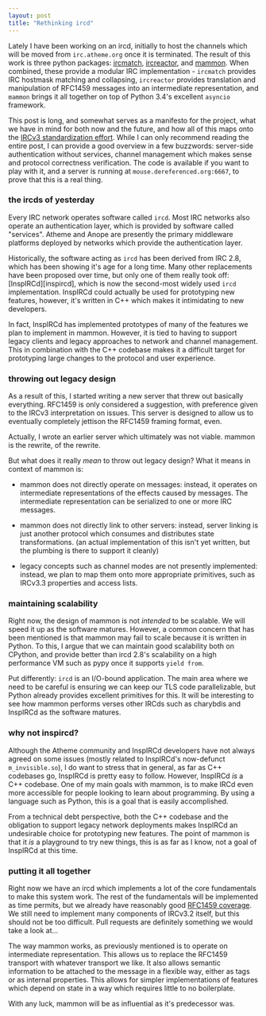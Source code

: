 ```yaml
---
layout: post
title: "Rethinking ircd"
---
```


Lately I have been working on an ircd, initially to host the channels which will be moved from `irc.atheme.org` once it is terminated.
The result of this work is three python packages: [ircmatch][gh-ircmatch], [ircreactor][gh-ircreactor], and [mammon][gh-mammon].  When combined,
these provide a modular IRC implementation - `ircmatch` provides IRC hostmask matching and collapsing, `ircreactor` provides translation and manipulation of
RFC1459 messages into an intermediate representation, and `mammon` brings it all together on top of Python 3.4's excellent `asyncio` framework.

   [gh-ircmatch]: http://github.com/kaniini/ircmatch
   [gh-ircreactor]: http://github.com/kaniini/ircreactor
   [gh-mammon]: http://github.com/kaniini/mammon

This post is long, and somewhat serves as a manifesto for the project, what we have in mind for both now and the future, and how all of this maps onto
the [IRCv3 standardization effort][ircv3].  While I can only recommend reading the entire post, I can provide a good overview in a few buzzwords:
server-side authentication without services, channel management which makes sense and protocol correctness verification.  The code is available if you want
to play with it, and a server is running at `mouse.dereferenced.org:6667`, to prove that this is a real thing.

   [ircv3]: http://ircv3.org/

### the ircds of yesterday

Every IRC network operates software called `ircd`.  Most IRC networks also operate an authentication layer, which is provided by software called "services".
Atheme and Anope are presently the primary middleware platforms deployed by networks which provide the authentication layer.

Historically, the software acting as `ircd` has been derived from IRC 2.8, which has been showing it's age for a long time.  Many other replacements have
been proposed over time, but only one of them really took off: [InspIRCd][inspircd], which is now the second-most widely used `ircd` implementation.
InspIRCd could actually be used for prototyping new features, however, it's written in C++ which makes it intimidating to new developers.

In fact, InspIRCd has implemented prototypes of many of the features we plan to implement in mammon.  However, it is tied to having to support legacy
clients and legacy approaches to network and channel management.  This in combination with the C++ codebase makes it a difficult target for prototyping
large changes to the protocol and user experience.

### throwing out legacy design

As a result of this, I started writing a new server that threw out basically everything.  RFC1459 is only considered a suggestion, with preference given
to the IRCv3 interpretation on issues.  This server is designed to allow us to eventually completely jettison the RFC1459 framing format, even.

Actually, I wrote an earlier server which ultimately was not viable.  mammon is the rewrite, of the rewrite.

But what does it really *mean* to throw out legacy design?  What it means in context of mammon is:

 * mammon does not directly operate on messages: instead, it operates on intermediate representations of the effects caused by messages.
   The intermediate representation can be serialized to one or more IRC messages.

 * mammon does not directly link to other servers: instead, server linking is just another protocol which consumes and distributes state
   transformations.  (an actual implementation of this isn't yet written, but the plumbing is there to support it cleanly)

 * legacy concepts such as channel modes are not presently implemented: instead, we plan to map them onto more appropriate primitives, such
   as IRCv3.3 properties and access lists.

### maintaining scalability

Right now, the design of mammon is not *intended* to be scalable.  We will speed it up as the software matures.  However, a common concern that has
been mentioned is that mammon may fail to scale because it is written in Python.  To this, I argue that we can maintain good scalability both on CPython,
and provide better than ircd 2.8's scalability on a high performance VM such as pypy once it supports `yield from`.

Put differently: `ircd` is an I/O-bound application.  The main area where we need to be careful is ensuring we can keep our TLS code parallelizable, but
Python already provides excellent primitives for this.  It will be interesting to see how mammon performs verses other IRCds such as charybdis and
InspIRCd as the software matures.

### why not inspircd?

Although the Atheme community and InspIRCd developers have not always agreed on some issues (mostly related to InspIRCd's now-defunct `m_invisible.so`),
I do want to stress that in general, as far as C++ codebases go, InspIRCd is pretty easy to follow.  However, InspIRCd *is* a C++ codebase.  One of my
main goals with mammon, is to make IRCd even more accessible for people looking to learn about programming.  By using a language such as Python, this is
a goal that is easily accomplished.

From a technical debt perspective, both the C++ codebase and the obligation to support legacy network deployments makes InspIRCd an undesirable choice
for prototyping new features.  The point of mammon is that it *is* a playground to try new things, this is as far as I know, not a goal of InspIRCd at
this time.

### putting it all together

Right now we have an ircd which implements a lot of the core fundamentals to make this system work.  The rest of the fundamentals will be implemented as
time permits, but we already have reasonably good [RFC1459 coverage][gh-mammon-1].  We still need to implement many components of IRCv3.2 itself, but this
should not be too difficult.  Pull requests are definitely something we would take a look at...

The way mammon works, as previously mentioned is to operate on intermediate representation.  This allows us to replace the RFC1459 transport with whatever
transport we like.  It also allows semantic information to be attached to the message in a flexible way, either as tags or as internal properties.  This
allows for simpler implementations of features which depend on state in a way which requires little to no boilerplate.

With any luck, mammon will be as influential as it's predecessor was.

   [gh-mammon-1]: https://github.com/kaniini/mammon/issues/2
